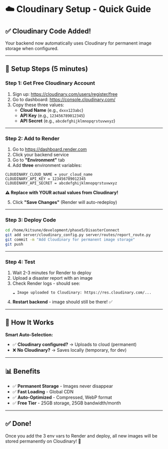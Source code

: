 # ☁️ Cloudinary Setup - Quick Guide

## ✅ Cloudinary Code Added!

Your backend now automatically uses Cloudinary for permanent image storage when configured.

---

## 🚀 Setup Steps (5 minutes)

### **Step 1: Get Free Cloudinary Account**

1. Sign up: https://cloudinary.com/users/register/free
2. Go to dashboard: https://console.cloudinary.com/
3. Copy these three values:
   - **Cloud Name** (e.g., `dxxx123abc`)
   - **API Key** (e.g., `123456789012345`)
   - **API Secret** (e.g., `abcdefghijklmnopqrstuvwxyz`)

---

### **Step 2: Add to Render**

1. Go to https://dashboard.render.com
2. Click your backend service
3. Go to **"Environment"** tab
4. Add **three** environment variables:

```
CLOUDINARY_CLOUD_NAME = your_cloud_name
CLOUDINARY_API_KEY = 123456789012345
CLOUDINARY_API_SECRET = abcdefghijklmnopqrstuvwxyz
```

**⚠️ Replace with YOUR actual values from Cloudinary!**

5. Click **"Save Changes"** (Render will auto-redeploy)

---

### **Step 3: Deploy Code**

```bash
cd /home/kitsune/development/phase5/DisasterConnect
git add server/cloudinary_config.py server/routes/report_route.py
git commit -m "Add Cloudinary for permanent image storage"
git push
```

---

### **Step 4: Test**

1. Wait 2-3 minutes for Render to deploy
2. Upload a disaster report with an image
3. Check Render logs - should see:
   ```
   ☁️ Image uploaded to Cloudinary: https://res.cloudinary.com/...
   ```
4. **Restart backend** - image should still be there! ✅

---

## 🎯 How It Works

**Smart Auto-Selection:**
- ✅ **Cloudinary configured?** → Uploads to cloud (permanent)
- ❌ **No Cloudinary?** → Saves locally (temporary, for dev)

---

## 📊 Benefits

- ✅ **Permanent Storage** - Images never disappear
- ✅ **Fast Loading** - Global CDN
- ✅ **Auto-Optimized** - Compressed, WebP format
- ✅ **Free Tier** - 25GB storage, 25GB bandwidth/month

---

## ✅ Done!

Once you add the 3 env vars to Render and deploy, all new images will be stored permanently on Cloudinary! 🎉
